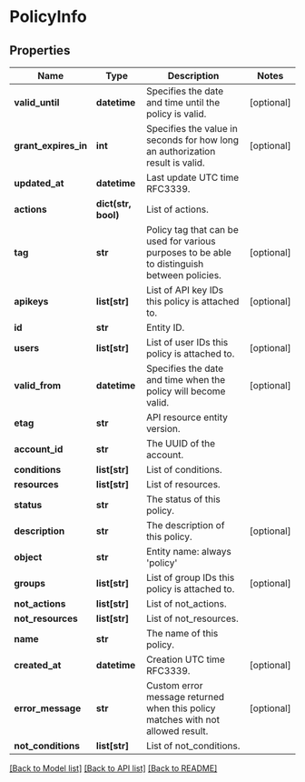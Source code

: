 # PolicyInfo

## Properties
Name | Type | Description | Notes
------------ | ------------- | ------------- | -------------
**valid_until** | **datetime** | Specifies the date and time until the policy is valid. | [optional] 
**grant_expires_in** | **int** | Specifies the value in seconds for how long an authorization result is valid. | [optional] 
**updated_at** | **datetime** | Last update UTC time RFC3339. | 
**actions** | **dict(str, bool)** | List of actions. | 
**tag** | **str** | Policy tag that can be used for various purposes to be able to distinguish between policies. | [optional] 
**apikeys** | **list[str]** | List of API key IDs this policy is attached to. | [optional] 
**id** | **str** | Entity ID. | 
**users** | **list[str]** | List of user IDs this policy is attached to. | [optional] 
**valid_from** | **datetime** | Specifies the date and time when the policy will become valid. | [optional] 
**etag** | **str** | API resource entity version. | 
**account_id** | **str** | The UUID of the account. | 
**conditions** | **list[str]** | List of conditions. | 
**resources** | **list[str]** | List of resources. | 
**status** | **str** | The status of this policy. | 
**description** | **str** | The description of this policy. | [optional] 
**object** | **str** | Entity name: always &#39;policy&#39; | 
**groups** | **list[str]** | List of group IDs this policy is attached to. | [optional] 
**not_actions** | **list[str]** | List of not_actions. | 
**not_resources** | **list[str]** | List of not_resources. | 
**name** | **str** | The name of this policy. | 
**created_at** | **datetime** | Creation UTC time RFC3339. | [optional] 
**error_message** | **str** | Custom error message returned when this policy matches with not allowed result. | [optional] 
**not_conditions** | **list[str]** | List of not_conditions. | 

[[Back to Model list]](../README.md#documentation-for-models) [[Back to API list]](../README.md#documentation-for-api-endpoints) [[Back to README]](../README.md)



